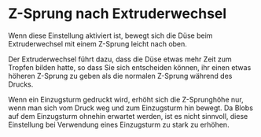 Z-Sprung nach Extruderwechsel
====
Wenn diese Einstellung aktiviert ist, bewegt sich die Düse beim Extruderwechsel mit einem Z-Sprung leicht nach oben.

Der Extruderwechsel führt dazu, dass die Düse etwas mehr Zeit zum Tropfen bilden hatte, so dass Sie sich entscheiden können, ihr einen etwas höheren Z-Sprung zu geben als die normalen Z-Sprung während des Drucks.

Wenn ein Einzugsturm gedruckt wird, erhöht sich die Z-Sprunghöhe nur, wenn man sich vom Druck weg und zum Einzugsturm hin bewegt. Da Blobs auf dem Einzugsturm ohnehin erwartet werden, ist es nicht sinnvoll, diese Einstellung bei Verwendung eines Einzugsturm zu stark zu erhöhen.